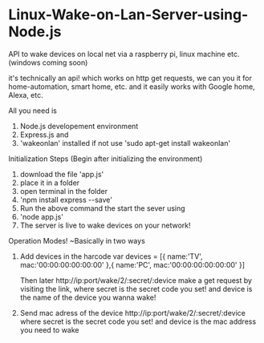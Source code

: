 # Linux-Wake-on-Lan-Server-using-Node.js
API to wake devices on local net via a raspberry pi, linux machine etc. (windows coming soon)

it's technically an api! which works on http get requests, we can you it for home-automation, smart home, etc. and it easily works with Google home, Alexa, etc.

All you need is 
1. Node.js developement environment
2. Express.js and 
3. 'wakeonlan' installed if not use 
'sudo apt-get install wakeonlan'

Initialization Steps (Begin after initializing the environment) 
1. download the file 'app.js' 
2. place it in a folder
3. open terminal in the folder
4. 'npm install express --save'
5. Run the above command the start the sever using
6. 'node app.js'
7. The server is live to wake devices on your network!


Operation Modes! 
~Basically in two ways
1. Add devices in the harcode
  var devices = [{
	  name:'TV',
	  mac:'00:00:00:00:00:00'
	  },{
	  name:'PC',
	  mac:'00:00:00:00:00:00'
	  }]
    
   Then later http://ip:port/wake/2/:secret/:device make a get request by visiting the link,
    where secret is the secret code you set! and device is the name of the device you wanna wake!
   
2. Send mac adress of the device
  http://ip:port/wake/2/:secret/:device
  where secret is the secret code you set! and device is the mac address you need to wake
   
